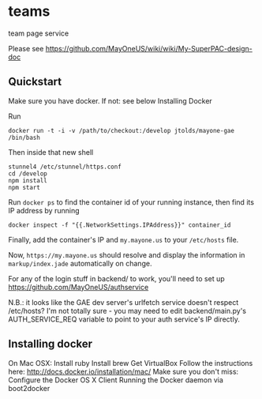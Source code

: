 # teams

team page service

Please see https://github.com/MayOneUS/wiki/wiki/My-SuperPAC-design-doc


## Quickstart
Make sure you have docker.  If not: see below Installing Docker

Run

    docker run -t -i -v /path/to/checkout:/develop jtolds/mayone-gae /bin/bash

Then inside that new shell

    stunnel4 /etc/stunnel/https.conf
    cd /develop
    npm install
    npm start

Run `docker ps` to find the container id of your running instance, then find
its IP address by running

    docker inspect -f "{{.NetworkSettings.IPAddress}}" container_id

Finally, add the container's IP and `my.mayone.us` to your `/etc/hosts` file.

Now, `https://my.mayone.us` should resolve and display the information in
`markup/index.jade` automatically on change.

For any of the login stuff in backend/ to work, you'll need to set up
https://github.com/MayOneUS/authservice

N.B.: it looks like the GAE dev server's urlfetch service doesn't respect
/etc/hosts? I'm not totally sure - you may need to edit backend/main.py's
AUTH_SERVICE_REQ variable to point to your auth service's IP directly.

## Installing docker
On Mac OSX:
  Install ruby
  Install brew
  Get VirtualBox
  Follow the instructions here: http://docs.docker.io/installation/mac/
  Make sure you don't miss: 
     Configure the Docker OS X Client
     Running the Docker daemon via boot2docker

  
